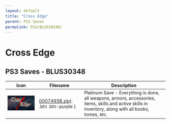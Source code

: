 ```yaml
---
layout: default
title: "Cross Edge"
parent: PS3 Saves
permalink: PS3/BLUS30348/
---
```

# Cross Edge

## PS3 Saves - BLUS30348

| Icon | Filename | Description |
|------|----------|-------------|
| ![Cross Edge](ICON0.PNG) | [00074938.zip](00074938.zip){: .btn .btn-purple } | Platinum Save - Everything is done, all weapons, armors, accessories, items, skills and active skills in inventory, along with all books, tomes, etc. |
